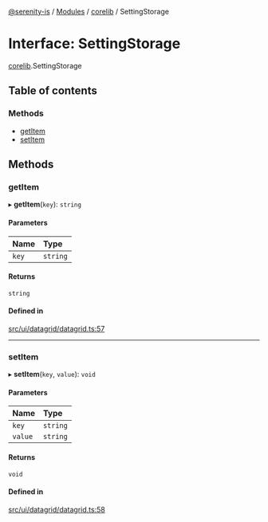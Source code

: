 [@serenity-is](../README.md) / [Modules](../modules.md) / [corelib](../modules/corelib.md) / SettingStorage

# Interface: SettingStorage

[corelib](../modules/corelib.md).SettingStorage

## Table of contents

### Methods

- [getItem](corelib.SettingStorage.md#getitem)
- [setItem](corelib.SettingStorage.md#setitem)

## Methods

### getItem

▸ **getItem**(`key`): `string`

#### Parameters

| Name | Type |
| :------ | :------ |
| `key` | `string` |

#### Returns

`string`

#### Defined in

[src/ui/datagrid/datagrid.ts:57](https://github.com/serenity-is/serenity/blob/master/packages/corelib/src/ui/datagrid/datagrid.ts#L57)

___

### setItem

▸ **setItem**(`key`, `value`): `void`

#### Parameters

| Name | Type |
| :------ | :------ |
| `key` | `string` |
| `value` | `string` |

#### Returns

`void`

#### Defined in

[src/ui/datagrid/datagrid.ts:58](https://github.com/serenity-is/serenity/blob/master/packages/corelib/src/ui/datagrid/datagrid.ts#L58)
